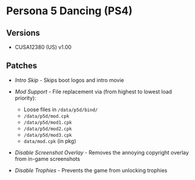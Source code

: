 
# Persona 5 Dancing (PS4)

## Versions

- CUSA12380 (US) v1.00

## Patches

- *Intro Skip* - Skips boot logos and intro movie

- *Mod Support* - File replacement via (from highest to lowest load priority):
  - Loose files in `/data/p5d/bind/`
  - `/data/p5d/mod.cpk`
  - `/data/p5d/mod1.cpk`
  - `/data/p5d/mod2.cpk`
  - `/data/p5d/mod3.cpk`
  - `data/mod.cpk` (in pkg)

- *Disable Screenshot Overlay* - Removes the annoying copyright overlay from in-game screenshots

- *Disable Trophies* - Prevents the game from unlocking trophies
